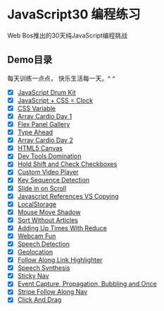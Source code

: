 # JavaScript30 编程练习

Web Bos推出的30天纯JavaScript编程挑战

## Demo目录

每天训练一点点， 快乐生活每一天。^ ^

- [x] [JavaScript Drum Kit](https://kokota.github.io/JavaScript30/01.Javascript_Drum_Kit/index.html)
- [x] [JavaScript + CSS = Clock](https://kokota.github.io/JavaScript30/02.Javascript_CSS_Clock/index.html)
- [x] [CSS Variable](https://kokota.github.io/JavaScript30/03.CSS_Variable/index.html)
- [x] [Array Cardio Day 1](https://kokota.github.io/JavaScript30/04.Array_Cardio_Day_1/index.html)
- [x] [Flex Panel Gallery](https://kokota.github.io/JavaScript30/05.Flex_Panel_Gallery/index.html)
- [x] [Type Ahead](https://kokota.github.io/JavaScript30/06.Type_Ahead/index.html)
- [x] [Array Cardio Day 2](https://kokota.github.io/JavaScript30/07.Array_Cardio_Day_2/index.html)
- [x] [HTML5 Canvas](https://kokota.github.io/JavaScript30/08.HTML5_Canvas/index.html)
- [x] [Dev Tools Domination](https://kokota.github.io/JavaScript30/09.Dev_Tools_Domination/index.html)
- [x] [Hold Shift and Check Checkboxes](https://kokota.github.io/JavaScript30/10.Hold_Shift_and_Check_Checkboxes/index.html)
- [x] [Custom Video Player](https://kokota.github.io/JavaScript30/11.Custom_Video_Player/index.html)
- [x] [Key Sequence Detection](https://kokota.github.io/JavaScript30/12.Key_Sequence_Detection/index.html)
- [x] [Slide in on Scroll](https://kokota.github.io/JavaScript30/13.Slide_In_On_Scroll/index.html)
- [x] [Javascript References VS Copying](https://kokota.github.io/JavaScript30/14.Javascript_References_VS_Copying/index.html)
- [x] [LocalStorage](https://kokota.github.io/JavaScript30/15.LocalStorage/index.html)
- [x] [Mouse Move Shadow](https://kokota.github.io/JavaScript30/16.Mouse_Move_Shadow/index.html)
- [x] [Sort Without Articles](https://kokota.github.io/JavaScript30/17.Sort_Without_Articles/index.html)
- [x] [Adding Up Times With Reduce](https://kokota.github.io/JavaScript30/18.Adding_Up_Times_With_Reduce/index.html)
- [x] [Webcam Fun](https://kokota.github.io/JavaScript30/19.Webcam_Fun/index.html)
- [x] [Speech Detection](https://kokota.github.io/JavaScript30/20.Speech_Detection/index.html)
- [x] [Geolocation](https://kokota.github.io/JavaScript30/21.Geolocation/index.html)
- [x] [Follow Along Link Highlighter](https://kokota.github.io/JavaScript30/22.Follow_Along_Link_Highlighter/index.html)
- [x] [Speech Synthesis](https://kokota.github.io/JavaScript30/23.Speech_Synthesis/index.html)
- [x] [Sticky Nav](https://kokota.github.io/JavaScript30/24.Sticky_Nav/index.html)
- [x] [Event Capture, Propagation, Bubbling and Once](https://kokota.github.io/JavaScript30/25.Event/index.html)
- [x] [Stripe Follow Along Nav](https://kokota.github.io/JavaScript30/26.Stripe_Follow_Along_Nav/index.html)
- [x] [Click And Drag](https://kokota.github.io/JavaScript30/27.Click_And_Drag/index.html)